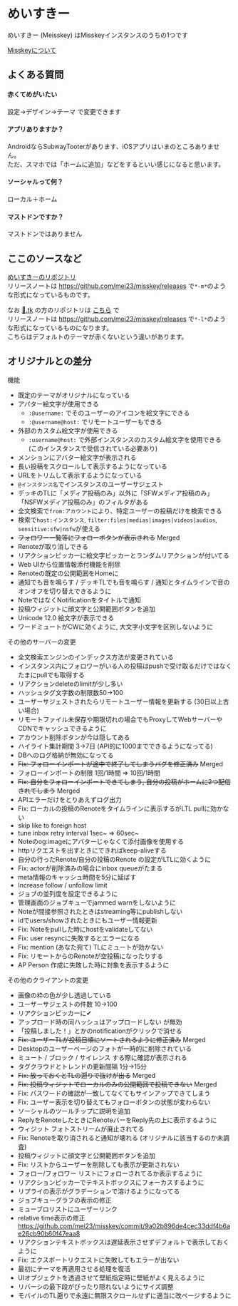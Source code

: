 # めいすきー

めいすきー (Meisskey) はMisskeyインスタンスのうちの1つです

[Misskeyについて](https://joinmisskey.github.io/ja/)

## よくある質問

#### 赤くてめがいたい
設定→デザイン→テーマ で変更できます

#### アプリありますか？  
AndroidならSubwayTooterがあります、iOSアプリはいまのところありません。  
ただ、スマホでは「ホームに追加」などをするといい感じになると思います。

#### ソーシャルって何？  
ローカル＋ホーム

#### マストドンですか？
マストドンではありません

## ここのソースなど

[めいすきーのリポジトリ](https://github.com/mei23/misskey/tree/mei-m544)  
リリースノートは https://github.com/mei23/misskey/releases で`*-m*`のような形式になっているものです。

なお [💛.tk](https://xn--6r8h.tk/) の方のリポジトリは [こちら](https://github.com/mei23/misskey/tree/mei-love) で  
リリースノートは https://github.com/mei23/misskey/releases で`*-l*`のような形式になっているものになります。  
こちらはデフォルトのテーマが赤くないという違いがあります。

## オリジナルとの差分

機能
- 既定のテーマがオリジナルになっている
- アバター絵文字が使用できる
  - `:@username:` でそのユーザーのアイコンを絵文字にできる
  - `:@username@host:` でリモートユーザーもできる
- 外部のカスタム絵文字が使用できる
  - `:username@host:` で外部インスタンスのカスタム絵文字を使用できる  
    (このインスタンスで受信されている必要あり)
- メンションにアバター絵文字が表示される
- 長い投稿をスクロールして表示するようになっている
- URLをトリムして表示するようになっている
- `@インスタンス名`でインスタンスのユーザーサジェスト
- デッキのTLに「メディア投稿のみ」以外に「SFWメディア投稿のみ」「NSFWメディア投稿のみ」のフィルタがある
- 全文検索で`from:アカウント`により、特定ユーザーの投稿だけを検索できる
- 検索で`host:インスタンス`, `filter:files|medias|images|videos|audios`, `sensitive:sfw|nsfw`が使える
- ~~フォロワー一覧等にフォローボタンが表示される~~ Merged
- Renoteが取り消しできる
- リアクションピッカーに絵文字ピッカーとランダムリアクションが付いてる
- Web UIから位置情報添付機能を削除
- Renoteの既定の公開範囲をHomeに
- 通知でも音を鳴らす / デッキTLでも音を鳴らす / 通知とタイムラインで音のオンオフを切り替えできるように
- NoteではなくNotificationをタイトルで通知
- 投稿ウィジットに顔文字と公開範囲ボタンを追加
- Unicode 12.0 絵文字が表示できる
- ワードミュートがCWに効くように, 大文字小文字を区別しないように

その他のサーバーの変更
- 全文検索エンジンのインデックス方法が変更されている
- インスタンス内にフォロワーがいる人の投稿はpushで受け取るだけではなくたまにpullでも取得する
- リアクションdeleteのlimitが少し多い
- ハッシュタグ文字数の制限数50→100
- ユーザーサジェストされたらリモートユーザー情報を更新する (30日以上古い場合)
- リモートファイル未保存や期限切れの場合でもProxyしてWebサーバーやCDNでキャッシュできるように
- アカウント削除ボタンが今は隠してある
- ハイライト集計期間 3→7日 (API的に1000までできるようになってる)
- DBへのログ格納が無効になってる
- ~~Fix: フォローインポートが途中で終了してしまうバグを修正済み~~ Merged
- フォローインポートの制限 1回/1時間 => 10回/1時間
- ~~Fix: 自分をフォローインポートできてしまう, 自分の投稿がホームに2つ配信されてしまう~~ Merged
- APIエラーだけをとりあえずログ出力
- Fix: ローカルの投稿のRenoteをタイムラインに表示するがLTL pullに効かない
- skip like to foreign host
- tune inbox retry interval 1sec~ => 60sec~
- Noteのog:imageにアバターじゃなくて添付画像を使用する
- httpリクエストを出すときにできればkeep-aliveする
- 自分の行ったRenote/自分の投稿のRenote の設定がLTLに効くように
- Fix: actorが削除済みの場合にinbox queueがたまる
- meta情報のキャッシュ時間を5分に延ばす
- Increase follow / unfollow limit
- ジョブの並列度を設定できるように
- 管理画面のジョブキューでjammed warnをしないように
- Noteが間接参照されたときはstreaming等にpublishしない
- idでusers/showされたときにもユーザー情報更新
- Fix: Noteをpullした時にhostをvalidateしてない
- Fix: user resyncに失敗するとエラーになる
- Fix: mention (あなた宛て) TLにミュートが効かない
- Fix: リモートからのRenoteが空投稿になったりする
- AP Person 作成に失敗した時に対象を表示するように

その他のクライアントの変更
- 画像の枠の色が少し透過している
- ユーザーサジェストの件数 10→100
- リアクションピッカーに✔
- アップロード時の同ハッシュはアップロードしない が無効
- 「投稿しました！」とかのnotificationがクリックで消せる
- ~~Fix: ユーザーTLが投稿日順にソートされるように修正済み~~ Merged
- Desktopのユーザーページのフォトが一時的に削除されている
- ミュート / ブロック / サイレンス する際に確認が表示される
- タグクラウドとトレンドの更新間隔 1分→15分
- ~~Fix: 放っておくとTLの遡りで抜けが出る~~ Merged
- ~~Fix: 投稿ウィジットでローカルのみの公開範囲で投稿できない~~ Merged
- Fix: パスワードの確認が一致してなくてもサインアップできてしまう
- Fix: ユーザー表示を切り替えてもフォローボタンの状態が変わらない
- ソーシャルのツールチップに説明を追加
- ReplyをRenoteしたときにRenoteバーをReply先の上に表示するように
- ウィジット フォトストリームが廃止されてる
- Fix: Renoteを取り消されると通知が壊れる (オリジナルに該当するのか未調査)
- 投稿ウィジットに顔文字と公開範囲ボタンを追加
- Fix: リストからユーザーを削除しても表示が更新されない
- フォロー/フォロワー リストにフォローされてるか表示するように
- リアクションピッカーでテキストボックスにフォーカスするように
- リプライの表示がグラデーションで溶けるようになってる
- ジョブキューグラフの表示の修正
- ミューブロリストにユーザーリンク
- relative time表示の修正 https://github.com/mei23/misskey/commit/9a02b896de4cec33ddf4b6ae26cb90b60f47eaa8
- リアクションテキストボックスは遅延表示させずデフォルトで表示しておくように
- Fix: エクスポートリクエストに失敗してもエラーが出ない
- 最初にテーマを再適用させる処理を復活
- UIオブジェクトを透過させて壁紙指定時に壁紙がよく見えるように
- リバーシの最下段がぴったり隠れないようにサイズ調整
- モバイルのTL遡りで永遠に無限スクロールせずに適当に改ページするように
